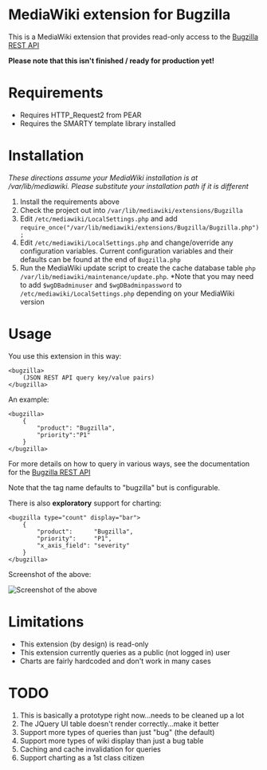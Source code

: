 MediaWiki extension for Bugzilla
================================

This is a MediaWiki extension that provides read-only access to the 
[Bugzilla REST API](https://wiki.mozilla.org/Bugzilla:REST_API) 

__Please note that this isn't finished / ready for production yet!__

Requirements
================================

* Requires HTTP_Request2 from PEAR
* Requires the SMARTY template library installed

Installation
================================

*These directions assume your MediaWiki installation is at /var/lib/mediawiki.
Please substitute your installation path if it is different*

1. Install the requirements above
2. Check the project out into `/var/lib/mediawiki/extensions/Bugzilla`
3. Edit `/etc/mediawiki/LocalSettings.php` and add
   `require_once("/var/lib/mediawiki/extensions/Bugzilla/Bugzilla.php");`
4. Edit `/etc/mediawiki/LocalSettings.php` and change/override any
configuration variables. Current configuration variables and their defaults
can be found at the end of `Bugzilla.php`
5. Run the MediaWiki update script to create the cache database table 
   `php /var/lib/mediawiki/maintenance/update.php`. *Note that you may need to
   add `$wgDBadminuser` and `$wgDBadminpassword` to 
   `/etc/mediawiki/LocalSettings.php` depending on your MediaWiki version

Usage
================================

You use this extension in this way:

    <bugzilla>
        (JSON REST API query key/value pairs)
    </bugzilla>

An example:

    <bugzilla>
        {
            "product": "Bugzilla",
            "priority":"P1"
        }
    </bugzilla>

For more details on how to query in various ways, see the documentation for
the [Bugzilla REST API](https://wiki.mozilla.org/Bugzilla:REST_API)

Note that the tag name defaults to "bugzilla" but is configurable.

There is also __exploratory__ support for charting:

    <bugzilla type="count" display="bar">
        {
            "product":      "Bugzilla",
            "priority":     "P1",
            "x_axis_field": "severity"
        }
    </bugzilla>

Screenshot of the above:

![Screenshot of the above](http://i.imgur.com/1H868.png "Screenshot of the above")

Limitations
================================

* This extension (by design) is read-only
* This extension currently queries as a public (not logged in) user
* Charts are fairly hardcoded and don't work in many cases

TODO
================================

1. This is basically a prototype right now...needs to be cleaned up a lot
2. The JQuery UI table doesn't render correctly...make it better
3. Support more types of queries than just "bug" (the default)
4. Support more types of wiki display than just a bug table
5. Caching and cache invalidation for queries
6. Support charting as a 1st class citizen

